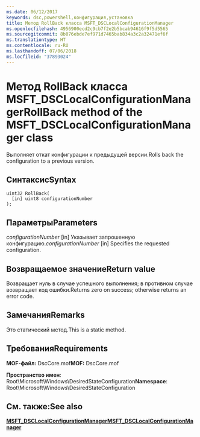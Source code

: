 ```yaml
---
ms.date: 06/12/2017
keywords: dsc,powershell,конфигурация,установка
title: Метод RollBack класса MSFT_DSCLocalConfigurationManager
ms.openlocfilehash: 4956900ecd2c9cb7f2e2b5bcab94616f9f5d5565
ms.sourcegitcommit: 8b076ebde7ef971d7465bab834a3c2a32471ef6f
ms.translationtype: HT
ms.contentlocale: ru-RU
ms.lasthandoff: 07/06/2018
ms.locfileid: "37893024"
---
```

# <a name="rollback-method-of-the-msftdsclocalconfigurationmanager-class"></a><span data-ttu-id="2064a-103">Метод RollBack класса MSFT_DSCLocalConfigurationManager</span><span class="sxs-lookup"><span data-stu-id="2064a-103">RollBack method of the MSFT_DSCLocalConfigurationManager class</span></span>

<span data-ttu-id="2064a-104">Выполняет откат конфигурации к предыдущей версии.</span><span class="sxs-lookup"><span data-stu-id="2064a-104">Rolls back the configuration to a previous version.</span></span>

## <a name="syntax"></a><span data-ttu-id="2064a-105">Синтаксис</span><span class="sxs-lookup"><span data-stu-id="2064a-105">Syntax</span></span>

```mof
uint32 RollBack(
  [in] uint8 configurationNumber
);
```

## <a name="parameters"></a><span data-ttu-id="2064a-106">Параметры</span><span class="sxs-lookup"><span data-stu-id="2064a-106">Parameters</span></span>

<span data-ttu-id="2064a-107">*configurationNumber* \[in\] Указывает запрошенную конфигурацию.</span><span class="sxs-lookup"><span data-stu-id="2064a-107">*configurationNumber* \[in\] Specifies the requested configuration.</span></span>

## <a name="return-value"></a><span data-ttu-id="2064a-108">Возвращаемое значение</span><span class="sxs-lookup"><span data-stu-id="2064a-108">Return value</span></span>

<span data-ttu-id="2064a-109">Возвращает нуль в случае успешного выполнения; в противном случае возвращает код ошибки.</span><span class="sxs-lookup"><span data-stu-id="2064a-109">Returns zero on success; otherwise returns an error code.</span></span>

## <a name="remarks"></a><span data-ttu-id="2064a-110">Замечания</span><span class="sxs-lookup"><span data-stu-id="2064a-110">Remarks</span></span>

<span data-ttu-id="2064a-111">Это статический метод.</span><span class="sxs-lookup"><span data-stu-id="2064a-111">This is a static method.</span></span>

## <a name="requirements"></a><span data-ttu-id="2064a-112">Требования</span><span class="sxs-lookup"><span data-stu-id="2064a-112">Requirements</span></span>

<span data-ttu-id="2064a-113">**MOF-файл:** DscCore.mof</span><span class="sxs-lookup"><span data-stu-id="2064a-113">**MOF:** DscCore.mof</span></span>

<span data-ttu-id="2064a-114">**Пространство имен**: Root\Microsoft\Windows\DesiredStateConfiguration</span><span class="sxs-lookup"><span data-stu-id="2064a-114">**Namespace**: Root\Microsoft\Windows\DesiredStateConfiguration</span></span>

## <a name="see-also"></a><span data-ttu-id="2064a-115">См. также:</span><span class="sxs-lookup"><span data-stu-id="2064a-115">See also</span></span>

[<span data-ttu-id="2064a-116">**MSFT_DSCLocalConfigurationManager**</span><span class="sxs-lookup"><span data-stu-id="2064a-116">**MSFT_DSCLocalConfigurationManager**</span></span>](msft-dsclocalconfigurationmanager.md)